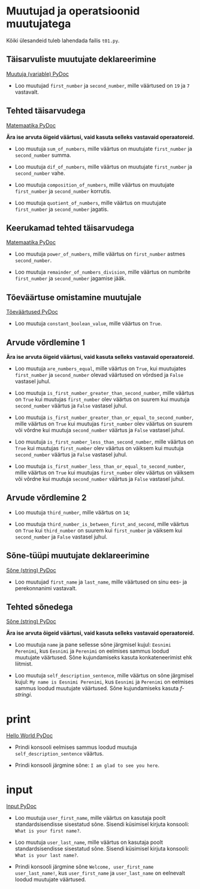 # Muutujad ja operatsioonid muutujatega

Kõiki ülesandeid tuleb lahendada failis `t01.py`. 

## Täisarvuliste muutujate deklareerimine

[Muutuja (variable) PyDoc](https://ained.ttu.ee/pydoc/variable.html "variable")

* Loo muutujad `first_number` ja `second_number`, mille väärtused on `19` ja `7` vastavalt. 

## Tehted täisarvudega

[Matemaatika PyDoc](https://ained.ttu.ee/pydoc/math.html "math")

__Ära ise arvuta õigeid väärtusi, vaid kasuta selleks vastavaid operaatoreid.__

* Loo muutuja `sum_of_numbers`, mille väärtus on muutujate `first_number` ja `second_number` summa.

* Loo muutuja `dif_of_numbers`, mille väärtus on muutujate `first_number` ja `second_number` vahe.

* Loo muutuja `composition_of_numbers`, mille väärtus on muutujate `first_number` ja `second_number` korrutis.

* Loo muutuja `quotient_of_numbers`, mille väärtus on muutujate `first_number` ja `second_number` jagatis.

## Keerukamad tehted täisarvudega

[Matemaatika PyDoc](https://ained.ttu.ee/pydoc/math.html "math")

* Loo muutuja `power_of_numbers`, mille väärtus on `first_number` astmes `second_number`.

* Loo muutuja `remainder_of_numbers_division`, mille väärtus on numbrite `first_number` ja `second_number` jagamise jääk.

## Tõeväärtuse omistamine muutujale

[Tõeväärtused PyDoc](https://ained.ttu.ee/pydoc/if_statements.html "boolean")

* Loo muutuja `constant_boolean_value`, mille väärtus on `True`.

## Arvude võrdlemine 1

__Ära ise arvuta õigeid väärtusi, vaid kasuta selleks vastavaid operaatoreid.__

* Loo muutuja `are_numbers_equal`, mille väärtus on `True`, kui muutujates `first_number` ja `second_number` olevad väärtused on võrdsed ja `False` vastasel juhul.

* Loo muutuja `is_first_number_greater_than_second_number`, mille väärtus on `True` kui muutujas `first_number` olev väärtus on suurem kui muutuja `second_number` väärtus ja `False` vastasel juhul.

* Loo muutuja `is_first_number_greater_than_or_equal_to_second_number`, mille väärtus on `True` kui muutujas `first_number` olev väärtus on suurem või võrdne kui muutuja `second_number` väärtus ja `False` vastasel juhul.

* Loo muutuja `is_first_number_less_than_second_number`, mille väärtus on `True` kui muutujas `first_number` olev väärtus on väiksem kui muutuja `second_number` väärtus ja `False` vastasel juhul.

* Loo muutuja `is_first_number_less_than_or_equal_to_second_number`, mille väärtus on `True` kui muutujas `first_number` olev väärtus on väiksem või võrdne kui muutuja `second_number` väärtus ja `False` vastasel juhul.

## Arvude võrdlemine 2

* Loo muutuja `third_number`, mille väärtus on `14`;

* Loo muutuja `third_number_is_between_first_and_second`, mille väärtus on `True` kui `third_number` on suurem kui `first_number` ja väiksem kui `second_number` ja `False` vastasel juhul.

## Sõne-tüüpi muutujate deklareerimine 

[Sõne (string) PyDoc](https://ained.ttu.ee/pydoc/string.html "string")

* Loo muutujad `first_name` ja `last_name`, mille väärtused on sinu ees- ja perekonnanimi vastavalt. 

## Tehted sõnedega

[Sõne (string) PyDoc](https://ained.ttu.ee/pydoc/string.html "string")

__Ära ise arvuta õigeid väärtusi, vaid kasuta selleks vastavaid operaatoreid.__

* Loo muutuja `name` ja pane sellesse sõne järgmisel kujul: `Eesnimi Perenimi`, kus `Eesnimi` ja `Perenimi` on eelmises sammus loodud muutujate väärtused. Sõne kujundamiseks kasuta konkateneerimist ehk liitmist.

* Loo muutuja `self_description_sentence`, mille väärtus on sõne järgmisel kujul: `My name is Eesnimi Perenimi`, kus `Eesnimi` ja `Perenimi` on eelmises sammus loodud muutujate väärtused. Sõne kujundamiseks kasuta _f-stringi_.

# print

[Hello World PyDoc](https://ained.ttu.ee/pydoc/hello_world.html "hello world")

* Prindi konsooli eelmises sammus loodud muutuja `self_description_sentence` väärtus.

* Prindi konsooli järgmine sõne: `I am glad to see you here`.

# input

[Input PyDoc](https://ained.ttu.ee/pydoc/input.html "input")

* Loo muutuja `user_first_name`, mille väärtus on kasutaja poolt standardsisendisse sisestatud sõne. Sisendi küsimisel kirjuta konsooli: `What is your first name?`. 

* Loo muutuja `user_last_name`, mille väärtus on kasutaja poolt standardsisendisse sisestatud sõne. Sisendi küsimisel kirjuta konsooli: `What is your last name?`. 

* Prindi konsooli järgmine sõne `Welcome, user_first_name user_last_name!`, kus `user_first_name` ja `user_last_name` on eelnevalt loodud muutujate väärtused.